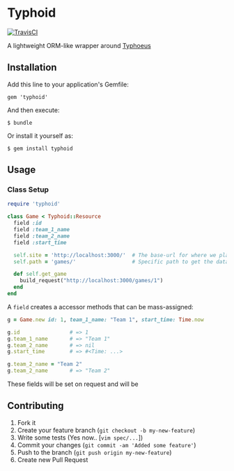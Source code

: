 # Typhoid

[![TravisCI](https://secure.travis-ci.org/tstmedia/typhoid.png "TravisCI")](http://travis-ci.org/tstmedia/typhoid "Travis-CI Typhoid")

A lightweight ORM-like wrapper around [Typhoeus](http://typhoeus.github.com/)

## Installation

Add this line to your application's Gemfile:

    gem 'typhoid'

And then execute:

    $ bundle

Or install it yourself as:

    $ gem install typhoid

## Usage

### Class Setup

```ruby
require 'typhoid'

class Game < Typhoid::Resource
  field :id
  field :team_1_name
  field :team_2_name
  field :start_time

  self.site = 'http://localhost:3000/'  # The base-url for where we plan to retrieve data
  self.path = 'games/'                  # Specific path to get the data for this Class

  def self.get_game
    build_request("http://localhost:3000/games/1")
  end
end
```

A `field` creates a accessor methods that can be mass-assigned:

```ruby
g = Game.new id: 1, team_1_name: "Team 1", start_time: Time.now

g.id                # => 1
g.team_1_name       # => "Team 1"
g.team_2_name       # => nil
g.start_time        # => #<Time: ...>

g.team_2_name = "Team 2"
g.team_2_name       # => "Team 2"
```

These fields will be set on request and will be

## Contributing

1. Fork it
2. Create your feature branch (`git checkout -b my-new-feature`)
3. Write some tests (Yes now.. [`vim spec/...`])
4. Commit your changes (`git commit -am 'Added some feature'`)
5. Push to the branch (`git push origin my-new-feature`)
6. Create new Pull Request
